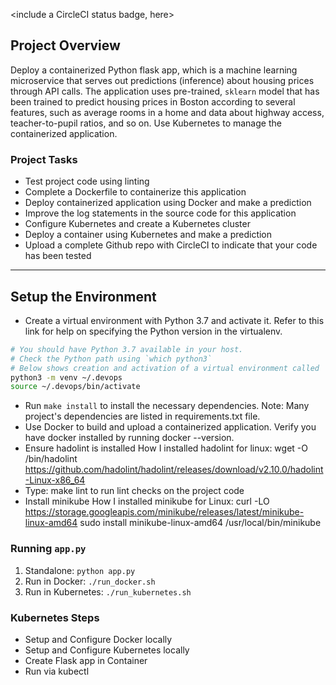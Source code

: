 <include a CircleCI status badge, here>

## Project Overview
 
Deploy a containerized Python flask app, which is a machine learning microservice that serves out predictions (inference) about housing prices through API calls. The application uses pre-trained, `sklearn` model that has been trained to predict housing prices in Boston according to several features, such as average rooms in a home and data about highway access, teacher-to-pupil ratios, and so on. Use Kubernetes to manage the containerized application.

### Project Tasks

* Test  project code using linting
* Complete a Dockerfile to containerize this application
* Deploy containerized application using Docker and make a prediction
* Improve the log statements in the source code for this application
* Configure Kubernetes and create a Kubernetes cluster
* Deploy a container using Kubernetes and make a prediction
* Upload a complete Github repo with CircleCI to indicate that your code has been tested

---

## Setup the Environment

* Create a virtual environment with Python 3.7 and activate it. Refer to this link for help on specifying the Python version in the virtualenv. 
```bash
# You should have Python 3.7 available in your host. 
# Check the Python path using `which python3`
# Below shows creation and activation of a virtual environment called 'devops'
python3 -m venv ~/.devops
source ~/.devops/bin/activate
```
* Run `make install` to install the necessary dependencies. Note: Many project's dependencies are listed in requirements.txt file.
* Use Docker to build and upload a containerized application. Verify you have docker installed by running docker --version.
* Ensure  hadolint is installed
How I installed hadolint for linux:
wget -O /bin/hadolint https://github.com/hadolint/hadolint/releases/download/v2.10.0/hadolint-Linux-x86_64
* Type: make lint to run lint checks on the project code
* Install minikube
How I installed minikube for Linux:
curl -LO https://storage.googleapis.com/minikube/releases/latest/minikube-linux-amd64
sudo install minikube-linux-amd64 /usr/local/bin/minikube




### Running `app.py`

1. Standalone:  `python app.py`
2. Run in Docker:  `./run_docker.sh`
3. Run in Kubernetes:  `./run_kubernetes.sh`

### Kubernetes Steps

* Setup and Configure Docker locally
* Setup and Configure Kubernetes locally
* Create Flask app in Container
* Run via kubectl
